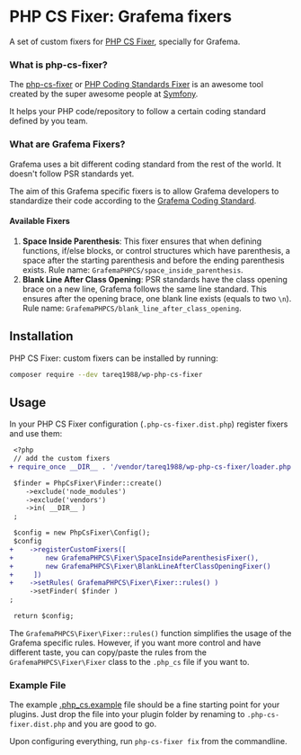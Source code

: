 # PHP CS Fixer: Grafema fixers

A set of custom fixers for [PHP CS Fixer](https://github.com/FriendsOfPHP/PHP-CS-Fixer), specially for Grafema.

### What is php-cs-fixer?

The [php-cs-fixer](https://github.com/FriendsOfPHP/PHP-CS-Fixer) or [PHP Coding Standards Fixer](https://cs.symfony.com/) is an awesome tool created by the super awesome people at [Symfony](https://symfony.com/).

It helps your PHP code/repository to follow a certain coding standard defined by you team.

### What are Grafema Fixers?

Grafema uses a bit different coding standard from the rest of the world. It doesn't follow PSR standards yet.

The aim of this Grafema specific fixers is to allow Grafema developers to standardize their code according to the [Grafema Coding Standard](https://make.Grafema.org/core/handbook/best-practices/coding-standards/php/).

#### Available Fixers

1. **Space Inside Parenthesis**: This fixer ensures that when defining functions, if/else blocks, or control structures which have parenthesis, a space after the starting parenthesis and before the ending parenthesis exists. Rule name: `GrafemaPHPCS/space_inside_parenthesis`.
2. **Blank Line After Class Opening**: PSR standards have the class opening brace on a new line, Grafema follows the same line standard. This ensures after the opening brace, one blank line exists (equals to two `\n`). Rule name: `GrafemaPHPCS/blank_line_after_class_opening`.

## Installation
PHP CS Fixer: custom fixers can be installed by running:

```bash
composer require --dev tareq1988/wp-php-cs-fixer
```

## Usage
In your PHP CS Fixer configuration (`.php-cs-fixer.dist.php`) register fixers and use them:

```diff
 <?php
 // add the custom fixers
+ require_once __DIR__ . '/vendor/tareq1988/wp-php-cs-fixer/loader.php';

 $finder = PhpCsFixer\Finder::create()
    ->exclude('node_modules')
    ->exclude('vendors')
    ->in( __DIR__ )
 ;

 $config = new PhpCsFixer\Config();
 $config
+    ->registerCustomFixers([
+        new GrafemaPHPCS\Fixer\SpaceInsideParenthesisFixer(),
+        new GrafemaPHPCS\Fixer\BlankLineAfterClassOpeningFixer()
+     ])
+    ->setRules( GrafemaPHPCS\Fixer\Fixer::rules() )
     ->setFinder( $finder )
;

 return $config;
```

The `GrafemaPHPCS\Fixer\Fixer::rules()` function simplifies the usage of the Grafema specific rules. However, if you want more control and have different taste, you can copy/paste the rules from the `GrafemaPHPCS\Fixer\Fixer` class to the `.php_cs` file if you want to.

### Example File

The example [.php_cs.example](https://github.com/tareq1988/wp-php-cs-fixer/blob/master/.php-cs-fixer.dist.php.example) file should be a fine starting point for your plugins. Just drop the file into your plugin folder by renaming to `.php-cs-fixer.dist.php` and you are good to go.

Upon configuring everything, run `php-cs-fixer fix` from the commandline.
